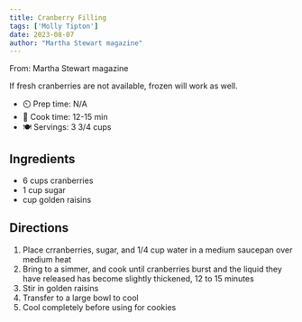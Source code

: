 ```yaml
---
title: Cranberry Filling
tags: ['Molly Tipton']
date: 2023-08-07
author: "Martha Stewart magazine"
---
```

From: Martha Stewart magazine

If fresh cranberries are not available, frozen will work as well.

- ⏲️ Prep time: N/A
- 🍳 Cook time: 12-15 min
- 🍽️ Servings: 3 3/4 cups

## Ingredients

- 6 cups cranberries
- 1 cup sugar
- cup golden raisins

## Directions

1. Place crranberries, sugar, and 1/4 cup water in a medium saucepan over medium heat
2. Bring to a simmer, and cook until cranberries burst and the liquid they have released has become slightly thickened, 12 to 15 minutes
3. Stir in golden raisins
4. Transfer to a large bowl to cool
5. Cool completely before using for cookies
